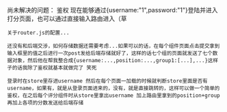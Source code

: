 尚未解决的问题：
    鉴权 现在能够通过{username:"1",password:"1"}登陆并进入打分页面，也可以通过直接输入路由进入（草

    关于router.js的配置...

    还没有和后端交涉，如何存储数据还需要考虑...如果可以的话，在每个组件页面点击提交拿到输入框里的值之后进行一次post发给后端存储就好了，这样的话七个组的页面就发送了七个数据对象，然后他在帮我整合成{username:...,position:...,group1:[...],...}这样子的话我除了鉴权就基本就做完了 笑死 

    登录时在store里存进username 然后在每个页面一加载的时候就判断store里面是否有username，如果有，就是从登录页面进来的，没有，就是直接跳转的，这样可以做一个简单的鉴权，在之后每个评分组件时从store里拿出username 加上路由里拿到的position+group 再加上各项的分数发送给后端存储
